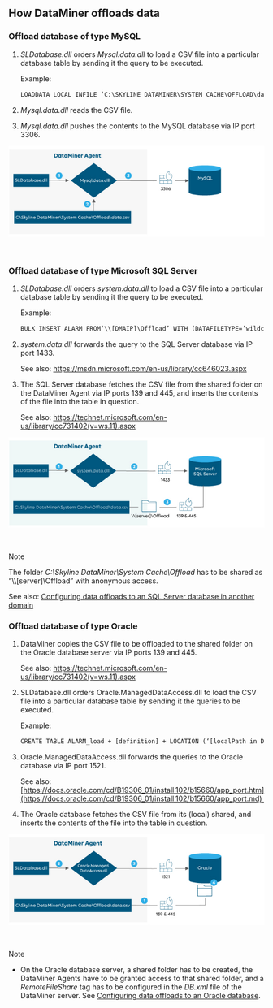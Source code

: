 ## How DataMiner offloads data

### Offload database of type MySQL

1. *SLDatabase.dll* orders *Mysql.data.dll* to load a CSV file into a particular database table by sending it the query to be executed.

    Example:

    ```txt
    LOADDATA LOCAL INFILE ‘C:\SKYLINE DATAMINER\SYSTEM CACHE\OFFLOAD\data.csv’INTO TABLE ALARM
    ```

2. *Mysql.data.dll* reads the CSV file.

3. *Mysql.data.dll* pushes the contents to the MySQL database via IP port 3306.

![](../../images/db_offload_mysql.jpg)

 

### Offload database of type Microsoft SQL Server

1. *SLDatabase.dll* orders *system.data.dll* to load a CSV file into a particular database table by sending it the query to be executed.

    Example:

    ```txt
    BULK INSERT ALARM FROM‘\\[DMAIP]\Offload’ WITH (DATAFILETYPE=’wildcard’, FIELDTERMINATOR = ‘\t’)
    ```

2. *system.data.dll* forwards the query to the SQL Server database via IP port 1433.

    See also: <https://msdn.microsoft.com/en-us/library/cc646023.aspx> 

3. The SQL Server database fetches the CSV file from the shared folder on the DataMiner Agent via IP ports 139 and 445, and inserts the contents of the file into the table in question.

    See also: <https://technet.microsoft.com/en-us/library/cc731402(v=ws.11).aspx> 

![](../../images/db_offload_mssql.jpg)

 

> [!NOTE]
> The folder *C:\\Skyline DataMiner\\System Cache\\Offload* has to be shared as “\\\\\[server\]\\Offload” with anonymous access.
>
> See also: [Configuring data offloads to an SQL Server database in another domain](../../part_7/SkylineDataminerFolder/DB_xml.md#configuring-data-offloads-to-an-sql-server-database-in-another-domain)

### Offload database of type Oracle

1. DataMiner copies the CSV file to be offloaded to the shared folder on the Oracle database server via IP ports 139 and 445.

    See also: <https://technet.microsoft.com/en-us/library/cc731402(v=ws.11).aspx> 

2. SLDatabase.dll orders Oracle.ManagedDataAccess.dll to load the CSV file into a particular database table by sending it the queries to be executed.

    Example:

    ```txt
    CREATE TABLE ALARM_load + [definition] + LOCATION (‘[localPath in Db.xml]’)MERGE INTO ALARM USING (SELECT x FROM ALARM_load)…DROP TABLE ALARM_load
    ```

3. Oracle.ManagedDataAccess.dll forwards the queries to the Oracle database via IP port 1521.

    See also: [https://docs.oracle.com/cd/B19306_01/install.102/b15660/app_port.htm](https://docs.oracle.com/cd/B19306_01/install.102/b15660/app_port.md) 

4. The Oracle database fetches the CSV file from its (local) shared, and inserts the contents of the file into the table in question.

![](../../images/db_offload_oracle.jpg)

 

> [!NOTE]
> -  On the Oracle database server, a shared folder has to be created, the DataMiner Agents have to be granted access to that shared folder, and a *RemoteFileShare* tag has to be configured in the *DB.xml* file of the DataMiner server. See [Configuring data offloads to an Oracle database](../../part_7/SkylineDataminerFolder/DB_xml.md#configuring-data-offloads-to-an-oracle-database).
>
